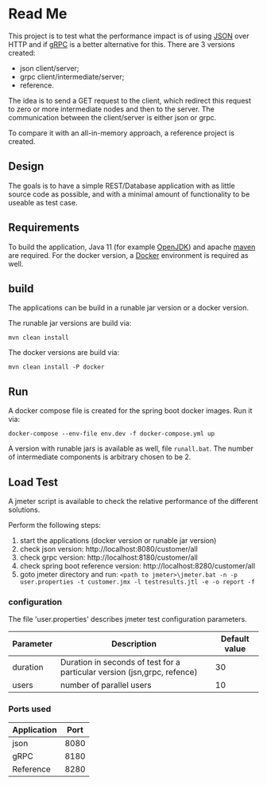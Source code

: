 # Read Me
This project is to test what the performance impact is of using [JSON](https://en.wikipedia.org/wiki/JSON) over HTTP 
and if [gRPC](https://grpc.io/) is a better alternative for this. There are 3 versions created:

- json client/server;
- grpc client/intermediate/server;
- reference.

The idea is to send a GET request to the client, which redirect this request to zero or more intermediate nodes and 
then to the server. The communication between the client/server is either json or grpc. 

To compare it with an all-in-memory approach, a reference project is created. 

## Design
The goals is to have a simple REST/Database application with as little source code as possible, 
and with a minimal amount of functionality to be useable as test case.

## Requirements
To build the application, Java 11 (for example [OpenJDK](https://openjdk.java.net/projects/jdk/11/)) and apache [maven](https://maven.apache.org/) are required.
For the docker version, a [Docker](https://www.docker.com/) environment is required as well.

## build
The applications can be build in a runable jar version or a docker version.

The runable jar versions are build via:

``mvn clean install``

The docker versions are build via:

``mvn clean install -P docker``

## Run
A docker compose file is created for the spring boot docker images. Run it via:

``
docker-compose --env-file env.dev -f docker-compose.yml up
``

A version with runable jars is available as well, file ``runall.bat``. The number of intermediate components is arbitrary
chosen to be 2.

## Load Test
A jmeter script is available to check the relative performance of the different solutions.

Perform the following steps:

1. start the applications (docker version or runable jar version)
1. check json version: http://localhost:8080/customer/all
1. check grpc version: http://localhost:8180/customer/all
1. check spring boot reference version: http://localhost:8280/customer/all
1. goto jmeter directory and run:
``<path to jmeter>\jmeter.bat -n -p user.properties -t customer.jmx -l testresults.jtl -e -o report -f``

### configuration
The file 'user.properties' describes jmeter test configuration parameters.

| Parameter | Description | Default value |
| --------- | ----------- | ------------- |
| duration  | Duration in seconds of test for a particular version (jsn,grpc, refence) | 30
| users     | number of parallel users | 10

### Ports used

| Application | Port |
| ----------- | ---- |
| json        | 8080 | 
| gRPC        | 8180 |
| Reference   | 8280 |
